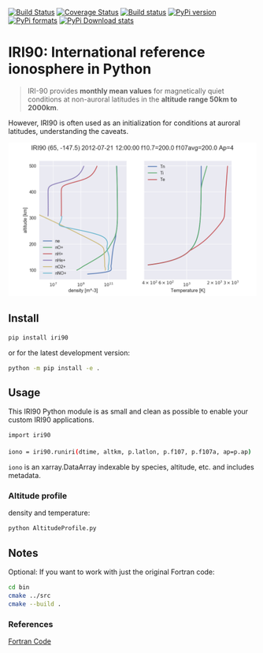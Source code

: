 [![Build Status](https://travis-ci.org/scivision/iri90.svg?branch=master)](https://travis-ci.org/scivision/iri90)
[![Coverage Status](https://coveralls.io/repos/github/scivision/iri90/badge.svg?branch=master)](https://coveralls.io/github/scivision/iri90?branch=master)
[![Build status](https://ci.appveyor.com/api/projects/status/4h8pm345hscdpyf7?svg=true)](https://ci.appveyor.com/project/scivision/iri90)
[![PyPi version](https://img.shields.io/pypi/pyversions/iri90.svg)](https://pypi.python.org/pypi/iri90)
[![PyPi formats](https://img.shields.io/pypi/format/iri90.svg)](https://pypi.python.org/pypi/iri90)
[![PyPi Download stats](http://pepy.tech/badge/iri90)](http://pepy.tech/project/iri90)


# IRI90: International reference ionosphere in Python

> IRI-90 provides **monthly mean values** for magnetically quiet
> conditions at non-auroral latitudes in the **altitude range 50km to
> 2000km**.

However, IRI90 is often used as an initialization for conditions at
auroral latitudes, understanding the caveats.

![example IRI output](.github/demoiri.png)

## Install

```sh
pip install iri90
```
or for the latest development version:

```sh
python -m pip install -e .
```

## Usage

This IRI90 Python module is as small and clean as possible to enable your custom IRI90 applications.

```sh
import iri90

iono = iri90.runiri(dtime, altkm, p.latlon, p.f107, p.f107a, ap=p.ap)
```

`iono` is an xarray.DataArray indexable by species, altitude, etc. and includes metadata.

### Altitude profile

density and temperature:
```sh
python AltitudeProfile.py
```

## Notes

Optional: If you want to work with just the original Fortran code:
```sh
cd bin
cmake ../src
cmake --build .
```

### References

[Fortran Code](http://download.hao.ucar.edu/pub/stans/iri/iri90.f)
